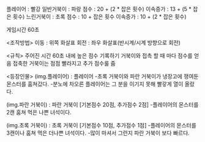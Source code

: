 플레이어 : 빨강
일반거북이 : 파랑 
점수 : 20 + (2 * 잡은 횟수)
이속증가 : 13 + (5 * 잡은 횟수)
느린거북이 : 초록
점수 : 10 + 잡은 횟수
이속증가 : 10 + (2 * 잡은 횟수)

게임시간 60초


<조작방법>
이동 : 위쪽 화살표
회전 : 좌우 화살표(반시계/시계 방향으로 회전)

<규칙>
주어진 시간 60초 내에 높은 점수 기록하기
거북이와 접촉 할 때 마다 점수를 얻음
접축한 거북이는 점점 빨라지고 추가 점수룰 줌

<등장인물>
(img.플레이어) : 플레이어
-초록 거북이와 파란 거북이가 냉장고에 쟁여둔 몬스터를 훔쳐갔다.
-분노에 차오른 플레이어는 그 분을 이기지 못해 빨갛게 열이 올랐다.

(img.파란 거북이) : 파란 거북이
[기본점수 20점, 추가점수 2점]
-플레이어의 몬스터를 2캔 훔쳐 먹은 나쁜 녀석이다.

(img.초록 거북이) : 초록 거북이
[기본점수 10점, 추가점수 1점]
-플레이어의 몬스터를 3캔이나 훔쳐 먹은 더나쁜 녀석이다.
-많이 마셔서 그런지 파란 거북이 보다 빠르다.

